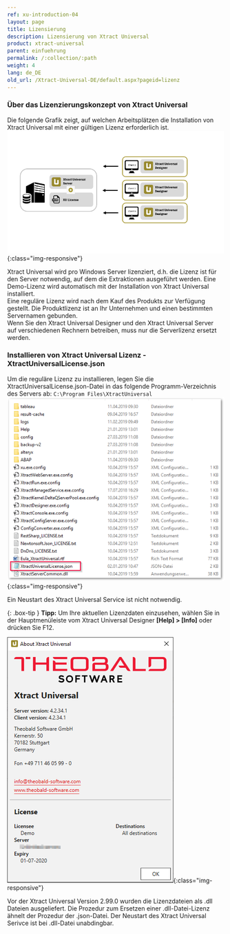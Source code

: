 ```yaml
---
ref: xu-introduction-04
layout: page
title: Lizensierung
description: Lizensierung von Xtract Universal
product: xtract-universal
parent: einfuehrung
permalink: /:collection/:path
weight: 4
lang: de_DE
old_url: /Xtract-Universal-DE/default.aspx?pageid=lizenz
---
```


### Über das Lizenzierungskonzept von Xtract Universal
Die folgende Grafik zeigt, auf welchen Arbeitsplätzen die Installation von Xtract Universal mit einer gültigen Lizenz erforderlich ist.
<br>
![client-server-archi](/img/content/xu/client_server_architektur_xu.png){:class="img-responsive"}<br>

Xtract Universal wird pro Windows Server lizenziert, d.h. die Lizenz ist für den Server notwendig, auf dem die Extraktionen ausgeführt werden. Eine Demo-Lizenz wird automatisch mit der Installation von Xtract Universal installiert. <br>
Eine reguläre Lizenz wird nach dem Kauf des Produkts zur Verfügung gestellt. Die Produktlizenz ist an Ihr Unternehmen und einen bestimmten Servernamen gebunden.<br>
Wenn Sie den Xtract Universal Designer und den Xtract Universal Server auf verschiedenen Rechnern betreiben, muss nur die Serverlizenz ersetzt werden.
 
### Installieren von Xtract Universal Lizenz - XtractUniversalLicense.json
Um die reguläre Lizenz zu installieren, legen Sie die XtractUniversalLicense.json-Datei in das folgende Programm-Verzeichnis des Servers ab:
`C:\Program Files\XtractUniversal` <br>
 ![XU_license](/img/content/xu/xu_json_license.png ){:class="img-responsive"}

Ein Neustart des Xtract Universal Service ist nicht notwendig.

{: .box-tip }
**Tipp:** Um Ihre aktuellen Lizenzdaten einzusehen, wählen Sie in der Hauptmenüleiste vom Xtract Universal Designer  **[Help] > [Info]** oder drücken Sie F12.<br>

![Demo_License](/img/content/xu/xu_demo_license.png){:class="img-responsive"}

Vor der Xtract Universal Version 2.99.0 wurden die Lizenzdateien als .dll Dateien ausgeliefert. Die Prozedur zum Ersetzen einer .dll-Datei-Lizenz ähnelt der Prozedur der .json-Datei. Der Neustart des Xtract Universal Serivce ist bei .dll-Datei unabdingbar.
